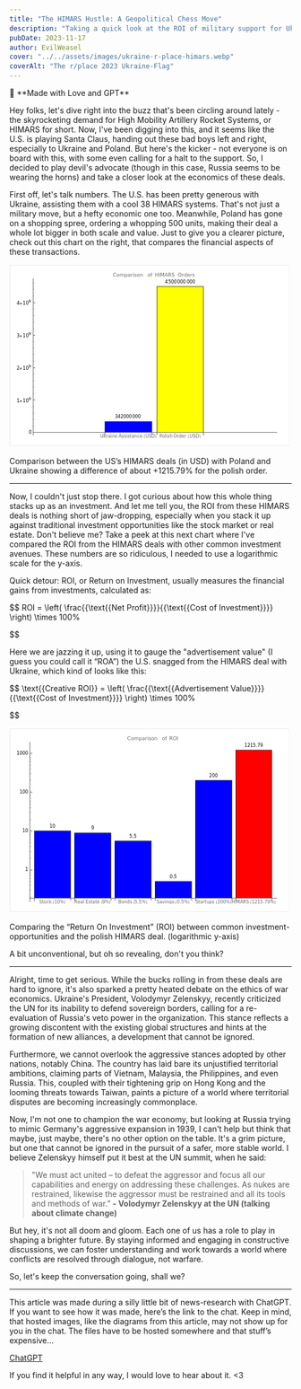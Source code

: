 ```yaml
---
title: "The HIMARS Hustle: A Geopolitical Chess Move"
description: "Taking a quick look at the ROI of military support for Ukraine."
pubDate: 2023-11-17
author: EvilWeasel
cover: "../../assets/images/ukraine-r-place-himars.webp"
coverAlt: "The r/place 2023 Ukraine-Flag"
---
```


<aside>
🤖 **Made with Love and GPT**

</aside>

Hey folks, let's dive right into the buzz that's been circling around lately - the skyrocketing demand for High Mobility Artillery Rocket Systems, or HIMARS for short. Now, I've been digging into this, and it seems like the U.S. is playing Santa Claus, handing out these bad boys left and right, especially to Ukraine and Poland. But here's the kicker - not everyone is on board with this, with some even calling for a halt to the support. So, I decided to play devil's advocate (though in this case, Russia seems to be wearing the horns) and take a closer look at the economics of these deals.

First off, let's talk numbers. The U.S. has been pretty generous with Ukraine, assisting them with a cool 38 HIMARS systems. That's not just a military move, but a hefty economic one too. Meanwhile, Poland has gone on a shopping spree, ordering a whopping 500 units, making their deal a whole lot bigger in both scale and value. Just to give you a clearer picture, check out this chart on the right, that compares the financial aspects of these transactions.

![Comparison between the US’s HIMARS deals (in USD) with Poland and Ukraine showing a difference of about +1215.79% for the polish order.](./the-himars-hustle-a-geopolitical-chess-move/ukraine_himars_spending_vs_poland.png/)

Comparison between the US’s HIMARS deals (in USD) with Poland and Ukraine showing a difference of about +1215.79% for the polish order.

---

Now, I couldn't just stop there. I got curious about how this whole thing stacks up as an investment. And let me tell you, the ROI from these HIMARS deals is nothing short of jaw-dropping, especially when you stack it up against traditional investment opportunities like the stock market or real estate. Don't believe me? Take a peek at this next chart where I've compared the ROI from the HIMARS deals with other common investment avenues. These numbers are so ridiculous, I needed to use a logarithmic scale for the y-axis.

Quick detour: ROI, or Return on Investment, usually measures the financial gains from investments, calculated as:

$$
ROI = \left( \frac{{\text{{Net Profit}}}}{{\text{{Cost of Investment}}}} \right) \times 100\%


$$

Here we are jazzing it up, using it to gauge the "advertisement value" (I guess you could call it “ROA”) the U.S. snagged from the HIMARS deal with Ukraine, which kind of looks like this:

$$
\text{{Creative ROI}} = \left( \frac{{\text{{Advertisement Value}}}}{{\text{{Cost of Investment}}}} \right) \times 100\%


$$

![Comparing the “Return On Investment” (ROI) between common investment-opportunities and the polish HIMARS deal. (logarithmic y-axis) ](./the-himars-hustle-a-geopolitical-chess-move/roa_himars.png)

Comparing the “Return On Investment” (ROI) between common investment-opportunities and the polish HIMARS deal. (logarithmic y-axis)

A bit unconventional, but oh so revealing, don't you think?

---

Alright, time to get serious. While the bucks rolling in from these deals are hard to ignore, it's also sparked a pretty heated debate on the ethics of war economics. Ukraine's President, Volodymyr Zelenskyy, recently criticized the UN for its inability to defend sovereign borders, calling for a re-evaluation of Russia's veto power in the organization. This stance reflects a growing discontent with the existing global structures and hints at the formation of new alliances, a development that cannot be ignored.

Furthermore, we cannot overlook the aggressive stances adopted by other nations, notably China. The country has laid bare its unjustified territorial ambitions, claiming parts of Vietnam, Malaysia, the Philippines, and even Russia. This, coupled with their tightening grip on Hong Kong and the looming threats towards Taiwan, paints a picture of a world where territorial disputes are becoming increasingly commonplace.

Now, I'm not one to champion the war economy, but looking at Russia trying to mimic Germany's aggressive expansion in 1939, I can't help but think that maybe, just maybe, there's no other option on the table. It's a grim picture, but one that cannot be ignored in the pursuit of a safer, more stable world. I believe Zelenskyy himself put it best at the UN summit, when he said:

> "We must act united – to defeat the aggressor and focus all our capabilities and energy on addressing these challenges. As nukes are restrained, likewise the aggressor must be restrained and all its tools and methods of war.”
> **- Volodymyr Zelenskyy at the UN (talking about climate change)**

But hey, it's not all doom and gloom. Each one of us has a role to play in shaping a brighter future. By staying informed and engaging in constructive discussions, we can foster understanding and work towards a world where conflicts are resolved through dialogue, not warfare.

So, let's keep the conversation going, shall we?

---

This article was made during a silly little bit of news-research with ChatGPT. If you want to see how it was made, here’s the link to the chat. Keep in mind, that hosted images, like the diagrams from this article, may not show up for you in the chat. The files have to be hosted somewhere and that stuff’s expensive…

[ChatGPT](https://chat.openai.com/share/41001ea5-4576-4170-b18e-73446c637a6d)

If you find it helpful in any way, I would love to hear about it. <3
